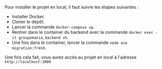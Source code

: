 Pour installer le projet en local, il faut suivre les étapes suivantes :
- Installer Docker.
- Cloner le dépôt.
- Lancer la commande `docker-compose up`.
- Rentrer dans le container du backend avec la commande `docker exec -it groupomania_backend sh`.
- Une fois dans le container, lancer la commande `node ace migration:fresh`.

Une fois cela fait, vous aurez accès au projet en local à l'adresse `http://localhost:3000`
